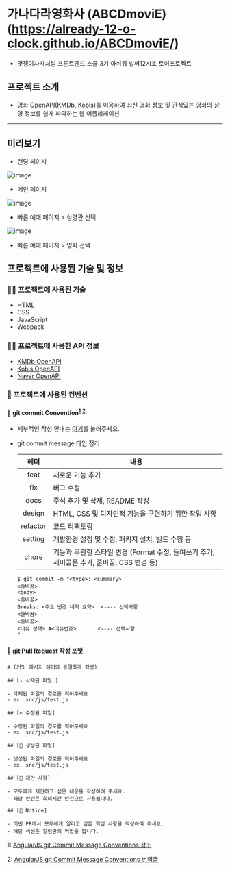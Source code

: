 # 가나다라영화사 (ABCDmoviE) (https://already-12-o-clock.github.io/ABCDmoviE/)

- 멋쟁이사자처럼 프론트엔드 스쿨 3기 아쉬워 벌써12시조 토이프로젝트

## 프로젝트 소개

- 영화 OpenAPI([KMDb](https://www.kmdb.or.kr/main), [Kobis](https://www.kobis.or.kr/kobisopenapi/homepg/main/main.do))를 이용하여 최신 영화 정보 및 관심있는 영화의 상영 정보를 쉽게 파악하는 웹 어플리케이션

---

## 미리보기

- 랜딩 페이지

![image](https://user-images.githubusercontent.com/90930391/210038527-39f63f86-5229-40d7-9d28-edd0cf3f9cde.png)

- 메인 페이지

![image](https://user-images.githubusercontent.com/90930391/210038554-4c6fc926-cd34-4939-a67b-cb4378c8ba52.png)

- 빠른 예매 페이지 > 상영관 선택

![image](https://user-images.githubusercontent.com/90930391/210038616-ecb9ba26-c1db-42df-9d7e-81e9f861da31.png)

- 빠른 예매 페이지 > 영화 선택

## 프로젝트에 사용된 기술 및 정보

### 🧑‍💻 프로젝트에 사용된 기술

- HTML
- CSS
- JavaScript
- Webpack

### 🧑‍💻 프로젝트에 사용한 API 정보

- [KMDb OpenAPI](https://www.kmdb.or.kr/info/api/apiDetail/6)
- [Kobis OpenAPI](https://www.kobis.or.kr/kobisopenapi/homepg/apiservice/searchServiceInfo.do?serviceId=searchDailyBoxOffice)
- [Naver OpenAPI](https://openapi.naver.com/v1/search/movie)

### 🔨 프로젝트에 사용된 컨벤션

#### 📝 git commit Convention<sup>[1](#footnote_1)</sup> <sup>[2](#footnote_2)</sup>

- 세부적인 작성 안내는 [여기](./minutes/conventions/git_commit.md)를 눌러주세요.

- git commit message 타입 정리

  |   헤더   | 내용                                                                                       |
  | :------: | ------------------------------------------------------------------------------------------ |
  |   feat   | 새로운 기능 추가                                                                           |
  |   fix    | 버그 수정                                                                                  |
  |   docs   | 주석 추가 및 삭제, README 작성                                                             |
  |  design  | HTML, CSS 및 디자인적 기능을 구현하기 위한 작업 사항                                       |
  | refactor | 코드 리팩토링                                                                              |
  | setting  | 개발환경 설정 및 수정, 패키지 설치, 빌드 수행 등                                           |
  |  chore   | 기능과 무관한 스타일 변경 (Format 수정, 들여쓰기 추가, 세미콜론 추가, 줄바꿈, CSS 변경 등) |

  ```
  $ git commit -m "<type>: <summary>
  <줄바꿈>
  <body>
  <줄바꿈>
  Breaks: <주요 변경 내역 요약>  <---- 선택사항
  <줄바꿈>
  <줄바꿈>
  <이슈 상태> #<이슈번호>	    <---- 선택사항
  "
  ```

#### 📝 git Pull Request 작성 포맷

```
# (커밋 메시지 헤더와 동일하게 작성)

## [⚠️ 삭제된 파일 ]

- 삭제된 파일의 경로를 적어주세요
- ex. src/js/test.js

## [✂️ 수정된 파일]

- 수정된 파일의 경로를 적어주세요
- ex. src/js/test.js

## [📝 생성된 파일]

- 생성된 파일의 경로를 적어주세요
- ex. src/js/test.js

## [📌 제안 사항]

- 모두에게 제안하고 싶은 내용을 작성하여 주세요.
- 해당 안건은 회의시간 안건으로 사용됩니다.

## [📢 Notice]

- 이번 PR에서 모두에게 알리고 싶은 핵심 사항을 작성하여 주세요.
- 해당 섹션은 알림판의 역할을 합니다.
```

<a name="footnote_1">1</a>: [AngularJS git Commit Message Conventions 참조](https://gist.github.com/stephenparish/9941e89d80e2bc58a153)

<a name="footnote_2">2</a>: [AngularJS git Commit Message Conventions 번역글](https://velog.io/@outstandingboy/Git-%EC%BB%A4%EB%B0%8B-%EB%A9%94%EC%8B%9C%EC%A7%80-%EA%B7%9C%EC%95%BD-%EC%A0%95%EB%A6%AC-the-AngularJS-commit-conventions)

